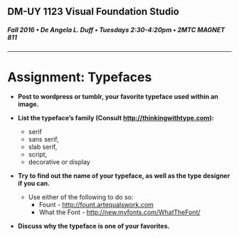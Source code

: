 ## DM-UY 1123 Visual Foundation Studio
##### Fall 2016 • De Angela L. Duff • Tuesdays 2:30-4:20pm • 2MTC MAGNET 811 
---

# Assignment: Typefaces

* **Post to wordpress or tumblr, your favorite typeface used within an image.**

* **List the typeface’s family (Consult http://thinkingwithtype.com):**
  * serif
  * sans serif, 
  * slab serif, 
  * script, 
  * decorative or display


* **Try to find out the name of your typeface, as well as the type designer if you can.**
  * Use either of the following to do so: 
    * Fount - http://fount.artequalswork.com
    * What the Font - http://new.myfonts.com/WhatTheFont/


* **Discuss why the typeface is one of your favorites.**

